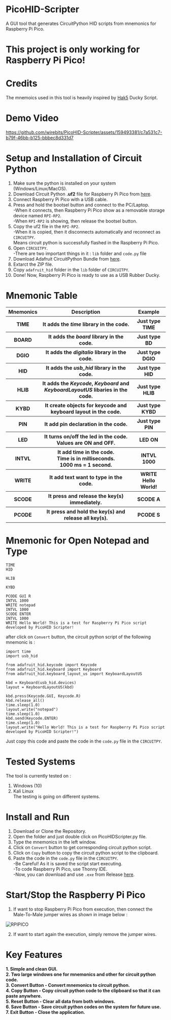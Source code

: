 # PicoHID-Scripter
A GUI tool that generates CircuitPython HID scripts from mnemonics for Raspberry Pi Pico.

# This project is only working for Raspberry Pi Pico!

# Credits
The mnemoics used in this tool is heavily inspired by <a href="https://github.com/hak5">Hak5</a> Ducky Script.<br>

# Demo Video

https://github.com/wirebits/PicoHID-Scripter/assets/159493381/c7a531c7-b79f-46bb-b125-bbbec8d331d7

# Setup and Installation of Circuit Python
1. Make sure the python is installed on your system (Windows/Linux/MacOS).<br>
2. Download Circuit Python <b>.uf2</b> file for Raspberry Pi Pico from <a href="https://downloads.circuitpython.org/bin/raspberry_pi_pico/en_US/adafruit-circuitpython-raspberry_pi_pico-en_US-8.2.10.uf2">here</a>.<br>
3. Connect Raspberry Pi Pico with a USB cable.<br>
4. Press and hold the bootsel button and connect to the PC/Laptop.<br>
-When it connects, then Raspberry Pi Pico show as a removable storage device named ```RPI-RP2```.<br>
-When ```RPI-RP2``` is showing, then release the bootsel button.<br>
5. Copy the uf2 file in the ```RPI-RP2```.<br>
-When it is copied, then it disconnects automatically and reconnect as ```CIRCUITPY```.<br>
Means circuit python is successfully flashed in the Raspberry Pi Pico.
6. Open ```CIRCUITPY```.<br>
-There are two important things in it : ```lib``` folder and ```code.py``` file<br>
7. Download Adafruit CircuitPython Bundle from <a href="https://github.com/adafruit/Adafruit_CircuitPython_Bundle/releases/download/20240301/adafruit-circuitpython-bundle-8.x-mpy-20240301.zip">here</a>.<br>
8. Extarct the ZIP file.<br>
9. Copy ```adafruit_hid``` folder in the ```lib``` folder of ```CIRCUITPY```.<br>
10. Done! Now, Raspberry Pi Pico is ready to use as a USB Rubber Ducky.

# Mnemonic Table
<table>
 <tr>
  <th>Mnemonics</th>
  <th>Description</th>
  <th>Example</th>
 </tr>
 <tr>
  <th>TIME</th>
  <th>It adds the <i>time</i> library in the code.</th>
  <th>Just type TIME</th>
 </tr>
 <tr>
  <th>BOARD</th>
  <th>It adds the <i>board</i> library in the code.</th>
  <th>Just type BD</th>
 </tr>
 <tr>
  <th>DGIO</th>
  <th>It adds the <i>digitalio</i> library in the code.</th>
  <th>Just type DGIO</th>
 </tr>
 <tr>
  <th>HID</th>
  <th>It adds the <i>usb_hid</i> library in the code.</th>
  <th>Just type HID</th>
 </tr>
 <tr>
  <th>HLIB</th>
  <th>It adds the <i>Keycode</i>, <i>Keyboard</i> and <i>KeyboardLayoutUS</i> libaries in the code.</th>
  <th>Just type HLIB</th>
 </tr>
 <tr>
  <th>KYBD</th>
  <th>It create objects for keycode and keyboard layout in the code.</th>
  <th>Just type KYBD</th>
 </tr>
 <tr>
  <th>PIN</th>
  <th>It add pin declaration in the code.</th>
  <th>Just type PIN</th>
 </tr>
 <tr>
  <th>LED</th>
  <th>It turns on/off the led in the code.<br>Values are ON and OFF.</th>
  <th>LED ON</th>
 </tr>
 <tr>
  <th>INTVL</th>
  <th>It add time in the code.<br>Time is in milliseconds.<br>1000 ms = 1 second.</th>
  <th>INTVL 1000</th>
 </tr>
 <tr>
  <th>WRITE</th>
  <th>It add text want to type in the code.</th>
  <th>WRITE Hello World!</th>
 </tr>
 <tr>
  <th>SCODE</th>
  <th>It press and release the key(s) immediately.</th>
  <th>SCODE A</th>
 </tr>
 <tr>
  <th>PCODE</th>
  <th>It press and hold the key(s) and release all key(s).</th>
  <th>PCODE S</th>
 </tr>
</table>

# Mnemonic for Open Notepad and Type

```
TIME
HID

HLIB

KYBD

PCODE GUI R
INTVL 1000
WRITE notepad
INTVL 1000
SCODE ENTER
INTVL 1000
WRITE Hello World! This is a test for Raspberry Pi Pico script developed by PicoHID Scripter!
```
after click on ```Convert``` button, the circuit python script of the following mnemonic is :<br>

```
import time
import usb_hid

from adafruit_hid.keycode import Keycode
from adafruit_hid.keyboard import Keyboard
from adafruit_hid.keyboard_layout_us import KeyboardLayoutUS

kbd = Keyboard(usb_hid.devices)
layout = KeyboardLayoutUS(kbd)

kbd.press(Keycode.GUI, Keycode.R)
kbd.release_all()
time.sleep(1.0)
layout.write("notepad")
time.sleep(1.0)
kbd.send(Keycode.ENTER)
time.sleep(1.0)
layout.write("Hello World! This is a test for Raspberry Pi Pico script developed by PicoHID Scripter!")
```
Just copy this code and paste the code in the ```code.py``` file in the ```CIRCUITPY```.<br>
# Tested Systems
The tool is currently tested on : <br>
1. Windows (10)<br>
2. Kali Linux<br>
The testing is going on different systems.

# Install and Run
1. Download or Clone the Repository.<br>
2. Open the folder and just double click on PicoHIDScripter.py file.<br>
3. Type the mnemonics in the left window.<br>
4. Click on ```Convert``` button to get corresponding circuit python script.<br>
5. Click on ```Copy``` button to copy the circuit python script to the clipboard.<br>
6. Paste the code in the ```code.py``` file in the ```CIRCUITPY```.<br>
-Be Careful! As it is saved the script start executing.<br>
-To code Raspberry Pi Pico, use Thonny IDE.<br>
-Now, you can download and use ```.exe``` from Release <a href="https://github.com/wirebits/PicoHID-Scripter/releases/download/raspberry-pi-pico-hid/PicoHIDScripter.exe">here</a>.

# Start/Stop the Raspberry Pi Pico
1. If want to stop Raspberry Pi Pico from execution, then connect the Male-To-Male jumper wires as shown in image below : <br>

![RPIPICO](https://github.com/wirebits/PicoHID-Scripter/assets/159493381/1be784c2-cc24-48e0-baa8-d3b94bc7646e)

2. If want to start again the execution, simply remove the jumper wires.
<h1>Key Features</h1>
<b>1. Simple and clean GUI.</b><br>
<b>2. Two large windows one for mnemonics and other for circuit python code.</b><br>
<b>3. Convert Button - Convert mnemonics to circuit python.</b><br>
<b>4. Copy Button - Copy circuit python code to the clipboard so that it can paste anywhere.</b><br>
<b>5. Reset Button - Clear all data from both windows.</b><br>
<b>6. Save Button - Save circuit python codes on the system for future use.</b><br>
<b>7. Exit Button - Close the application.</b><br>
